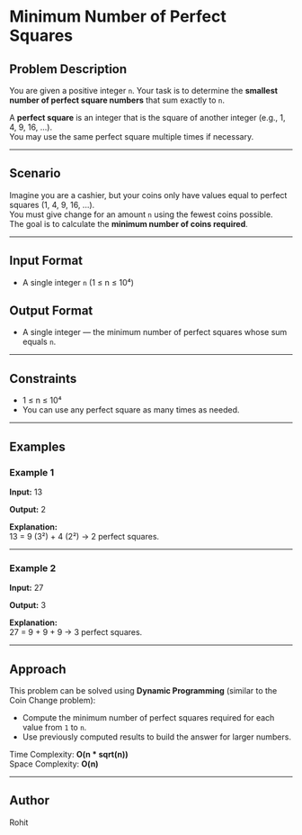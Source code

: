 # Minimum Number of Perfect Squares

## Problem Description
You are given a positive integer `n`. Your task is to determine the **smallest number of perfect square numbers** that sum exactly to `n`.

A **perfect square** is an integer that is the square of another integer (e.g., 1, 4, 9, 16, ...).  
You may use the same perfect square multiple times if necessary.

---

## Scenario
Imagine you are a cashier, but your coins only have values equal to perfect squares (1, 4, 9, 16, ...).  
You must give change for an amount `n` using the fewest coins possible.  
The goal is to calculate the **minimum number of coins required**.

---

## Input Format
- A single integer `n` (1 ≤ n ≤ 10⁴)

## Output Format
- A single integer — the minimum number of perfect squares whose sum equals `n`.

---

## Constraints
- 1 ≤ n ≤ 10⁴  
- You can use any perfect square as many times as needed.

---

## Examples

### Example 1
**Input:**
13<br>

**Output:**
2<br>

**Explanation:**  
13 = 9 (3²) + 4 (2²) → 2 perfect squares.

---

### Example 2
**Input:**
27

**Output:**
3

**Explanation:**  
27 = 9 + 9 + 9 → 3 perfect squares.

---

## Approach
This problem can be solved using **Dynamic Programming** (similar to the Coin Change problem):
- Compute the minimum number of perfect squares required for each value from `1` to `n`.
- Use previously computed results to build the answer for larger numbers.

Time Complexity: **O(n * sqrt(n))**  
Space Complexity: **O(n)**

---

## Author
Rohit

